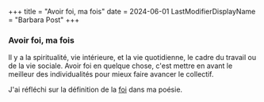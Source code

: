 +++
title = "Avoir foi, ma fois"
date = 2024-06-01
LastModifierDisplayName = "Barbara Post"
+++

### Avoir foi, ma fois

Il y a la spiritualité, vie intérieure, et la vie quotidienne, le cadre du travail ou de la vie sociale. Avoir foi en quelque chose, c'est mettre en avant le meilleur des individualités pour mieux faire avancer le collectif.

J'ai réfléchi sur la définition de la [foi](/categories/foi) dans ma poésie.